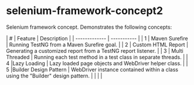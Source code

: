selenium-framework-concept2
===========================

Selenium framework concept.  Demonstrates the following concepts:

| # | Feature | Description          |
| ------------- | ----------- |
| 1 | Maven Surefire | Running TestNG from a Maven Surefire goal. |
| 2 | Custom HTML Report | Generating a customized report from a TestNG report listener. |
| 3 | Multi Threaded | Running each test method in a test class in separate threads. |
| 4 |Lazy Loading | Lazy loaded page objects and WebDriver helper class. |
| 5 |Builder Design Pattern | WebDriver instance contained within a class using the "Builder" design pattern. |
| | |
